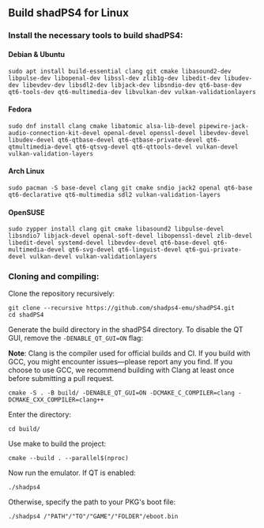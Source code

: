 <!--
SPDX-FileCopyrightText: 2024 shadPS4 Emulator Project
SPDX-License-Identifier: GPL-2.0-or-later
-->

## Build shadPS4 for Linux                                      

### Install the necessary tools to build shadPS4:

#### Debian & Ubuntu
```
sudo apt install build-essential clang git cmake libasound2-dev libpulse-dev libopenal-dev libssl-dev zlib1g-dev libedit-dev libudev-dev libevdev-dev libsdl2-dev libjack-dev libsndio-dev qt6-base-dev qt6-tools-dev qt6-multimedia-dev libvulkan-dev vulkan-validationlayers
```

#### Fedora
```
sudo dnf install clang cmake libatomic alsa-lib-devel pipewire-jack-audio-connection-kit-devel openal-devel openssl-devel libevdev-devel libudev-devel qt6-qtbase-devel qt6-qtbase-private-devel qt6-qtmultimedia-devel qt6-qtsvg-devel qt6-qttools-devel vulkan-devel vulkan-validation-layers
```

#### Arch Linux
```
sudo pacman -S base-devel clang git cmake sndio jack2 openal qt6-base qt6-declarative qt6-multimedia sdl2 vulkan-validation-layers
```

#### OpenSUSE
```
sudo zypper install clang git cmake libasound2 libpulse-devel libsndio7 libjack-devel openal-soft-devel libopenssl-devel zlib-devel libedit-devel systemd-devel libevdev-devel qt6-base-devel qt6-multimedia-devel qt6-svg-devel qt6-linguist-devel qt6-gui-private-devel vulkan-devel vulkan-validationlayers
```
### Cloning and compiling:

Clone the repository recursively:
```
git clone --recursive https://github.com/shadps4-emu/shadPS4.git
cd shadPS4
```

Generate the build directory in the shadPS4 directory. To disable the QT GUI, remove the ```-DENABLE_QT_GUI=ON``` flag:

**Note**: Clang is the compiler used for official builds and CI. If you build with GCC, you might encounter issues—please report any you find. If you choose to use GCC, we recommend building with Clang at least once before submitting a pull request.
```
cmake -S . -B build/ -DENABLE_QT_GUI=ON -DCMAKE_C_COMPILER=clang -DCMAKE_CXX_COMPILER=clang++
```

Enter the directory:
```
cd build/
```

Use make to build the project:
```
cmake --build . --parallel$(nproc)
```

Now run the emulator. If QT is enabled:
```
./shadps4
```
Otherwise, specify the path to your PKG's boot file:
```
./shadps4 /"PATH"/"TO"/"GAME"/"FOLDER"/eboot.bin
```
